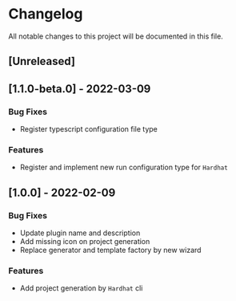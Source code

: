# Changelog
All notable changes to this project will be documented in this file.

## [Unreleased]
## [1.1.0-beta.0] - 2022-03-09

### Bug Fixes

- Register typescript configuration file type

### Features

- Register and implement new run configuration type for `Hardhat`

## [1.0.0] - 2022-02-09

### Bug Fixes

- Update plugin name and description
- Add missing icon on project generation
- Replace generator and template factory by new wizard

### Features

- Add project generation by `Hardhat` cli

<!-- generated by git-cliff -->
